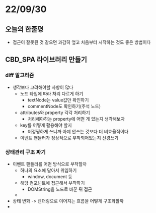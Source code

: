 # 22/09/30

## 오늘의 한줄평

- 접근이 잘못된 것 같으면 과감히 엎고 처음부터 시작하는 것도 좋은 방법이다

## CBD_SPA 라이브러리 만들기

### diff 알고리즘

- 생각보다 고려해야할 사항이 많다
	- 노드 타입에 따라 처리 다르게 하기
		- textNode는 value값만 확인하기
		- commentNode도 확인하기(주석 노드)
	- attributes와 property 각각 처리하기
		- 처리해야하는 property에 어떤 게 있는지 생각해보자
	- key를 어떻게 활용해야 할지
		- 어정쩡하게 쓰니까 아예 안쓰는 것보다 더 비효율적이다
	- 이벤트 핸들러가 정상적으로 부착되어있는지 신경쓰기

### 상태관리 구조 짜기

- 이벤트 핸들러를 어떤 방식으로 부착할까
	- 하나의 요소에 달아서 위임하기
		- window, document 등
	- 해당 컴포넌트에 접근해서 부착하기
		- DOMString을 노드로 바꾼 뒤 접근
	- 
- 상태 변화 -> 렌더링으로 이어지는 흐름을 어떻게 구조화할까
- 